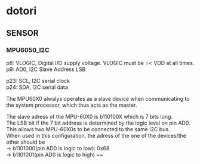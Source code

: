 # dotori
## SENSOR
### MPU6050_I2C

p8: VLOGIC, Digital I/O supply voltage. VLOGIC must be =< VDD at all times.  
p9: AD0, I2C Slave Address LSB

p23: SCL, I2C serial clock  
p24: SDA, I2C serial data

The MPU60X0 alwalys operates as a slave device when communicating to the system processor, which thus acts as the master.

The slave adress of the MPU-60X0 is b110100X which is 7 bits long.  
The LSB bit if the 7 bit address is determined by the logic level on pin AD0.  
This allows two MPU-60X0s to be connected to the same I2C bus.  
When used in this configuration, the adress of the one of the devices/the other should be  
 -> b1101000(pin AD0 is logic to low): 0x68  
 -> b1101001(pin AD0 is logic to high)  ~~
 




